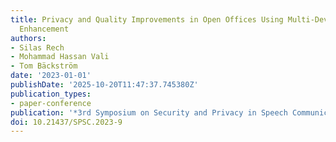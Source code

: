 ```yaml
---
title: Privacy and Quality Improvements in Open Offices Using Multi-Device Speech
  Enhancement
authors:
- Silas Rech
- Mohammad Hassan Vali
- Tom Bäckström
date: '2023-01-01'
publishDate: '2025-10-20T11:47:37.745380Z'
publication_types:
- paper-conference
publication: '*3rd Symposium on Security and Privacy in Speech Communication*'
doi: 10.21437/SPSC.2023-9
---
```

